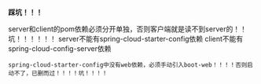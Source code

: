  **踩坑！！！**
 
  server和client的pom依赖必须分开单独，否则客户端就是读不到server的！！坑！！！！！！
    server不能有spring-cloud-starter-config依赖
    client不能有spring-cloud-config-server依赖

    spring-cloud-starter-config中没有web依赖，必须手动引入boot-web！！！！否则启动不了，已删而过！！！！坑！！！！